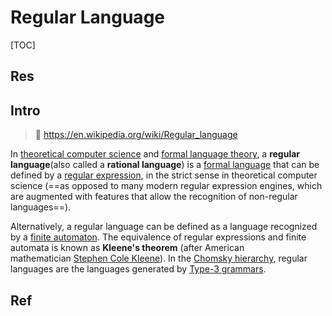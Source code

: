 # Regular Language

[TOC]



## Res



## Intro
> 🔗 https://en.wikipedia.org/wiki/Regular_language

In [theoretical computer science](https://en.wikipedia.org/wiki/Theoretical_computer_science "Theoretical computer science") and [formal language theory](https://en.wikipedia.org/wiki/Formal_language_theory "Formal language theory"), a **regular language**(also called a **rational language**) is a [formal language](https://en.wikipedia.org/wiki/Formal_language "Formal language") that can be defined by a [regular expression](https://en.wikipedia.org/wiki/Regular_expression "Regular expression"), in the strict sense in theoretical computer science (==as opposed to many modern regular expression engines, which are augmented with features that allow the recognition of non-regular languages==).

Alternatively, a regular language can be defined as a language recognized by a [finite automaton](https://en.wikipedia.org/wiki/Finite_automaton "Finite automaton"). The equivalence of regular expressions and finite automata is known as **Kleene's theorem** (after American mathematician [Stephen Cole Kleene](https://en.wikipedia.org/wiki/Stephen_Cole_Kleene "Stephen Cole Kleene")). In the [Chomsky hierarchy](https://en.wikipedia.org/wiki/Chomsky_hierarchy "Chomsky hierarchy"), regular languages are the languages generated by [Type-3 grammars](https://en.wikipedia.org/wiki/Regular_grammar "Regular grammar").



## Ref

